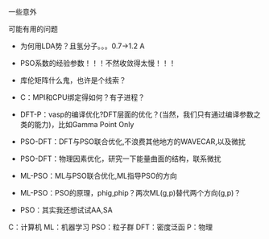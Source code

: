 一些意外

可能有用的问题

- 为何用LDA势？且氢分子。。。0.7->1.2 A
- PSO系数的经验参数！！！不然收敛得太慢！！！
- 库伦矩阵什么鬼，也许是个线索？

- C：MPI和CPU绑定得如何？有子进程？
- DFT-P：vasp的编译优化?DFT层面的优化？(当然，我们只有通过编译参数之类的能力)，比如Gamma Point Only
- PSO-DFT：DFT与PSO联合优化,不浪费其他地方的WAVECAR,以及微扰
- PSO-DFT：物理因素优化，研究一下能量曲面的结构，联系微扰
- ML-PSO：ML与PSO联合优化,ML指导PSO的方向
- ML-PSO：PSO的原理，phig,phip？两次ML(g,p)替代两个方向(g,p)？
- PSO：其实我还想试试AA,SA

C：计算机
ML：机器学习
PSO：粒子群
DFT：密度泛函
P：物理
